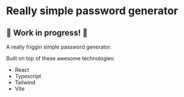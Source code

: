 # Really simple password generator
## :construction: Work in progress! :construction:
A really friggin simple password generator.

Built on top of these awesome technologies:
- React
- Typescript
- Tailwind
- Vite
